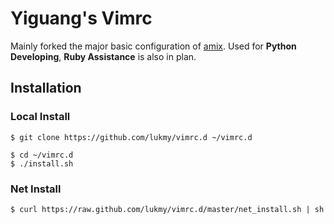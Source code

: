 # Yiguang's Vimrc

Mainly forked the major basic configuration of [amix](https://github.com/amix/vimrc). Used for
**Python Developing**, **Ruby Assistance** is also in plan. 

## Installation

### Local Install

```shell
$ git clone https://github.com/lukmy/vimrc.d ~/vimrc.d

$ cd ~/vimrc.d
$ ./install.sh
```

### Net Install

```shell
$ curl https://raw.github.com/lukmy/vimrc.d/master/net_install.sh | sh
```
